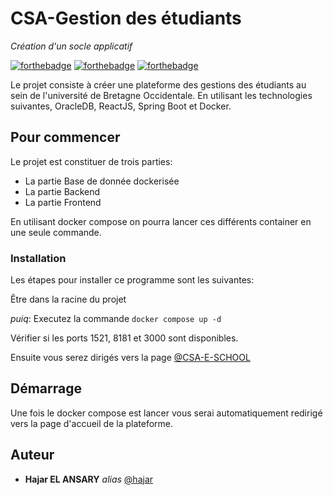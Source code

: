 # CSA-Gestion des étudiants
_Création d'un socle applicatif_

[![forthebadge](https://forthebadge.com/images/badges/made-with-java.svg)](http://forthebadge.com) [![forthebadge](https://forthebadge.com/images/badges/uses-git.svg)](http://forthebadge.com)  [![forthebadge](https://forthebadge.com/images/badges/made-with-javascript.svg)](http://forthebadge.com)

Le projet consiste à créer une plateforme des gestions des étudiants au sein de l'université de Bretagne Occidentale. En utilisant les technologies suivantes, OracleDB, ReactJS, Spring Boot et Docker.

## Pour commencer

Le projet est constituer de trois parties:
- La partie Base de donnée dockerisée
- La partie Backend
- La partie Frontend 

En utilisant docker compose on pourra lancer ces différents container en une seule commande.



### Installation

Les étapes pour installer ce programme sont les suivantes:

Être dans la racine du projet

_puiq_: Executez la commande ``docker compose up -d`` 

Vérifier si les ports 1521, 8181 et 3000 sont disponibles.

Ensuite vous serez dirigés vers la page [@CSA-E-SCHOOL](http://localhost:3001/)


## Démarrage

Une fois le docker compose est lancer vous  serai automatiquement redirigé vers la page d'accueil de la plateforme.



## Auteur

* **Hajar EL ANSARY** _alias_ [@hajar](https://github.com/hajarelansary)

